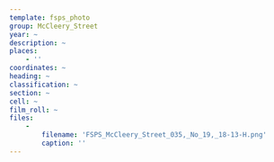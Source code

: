 ```yaml
---
template: fsps_photo
group: McCleery_Street
year: ~
description: ~
places:
    - ''
coordinates: ~
heading: ~
classification: ~
section: ~
cell: ~
film_roll: ~
files:
    -
        filename: 'FSPS_McCleery_Street_035,_No_19,_18-13-H.png'
        caption: ''
---
```


